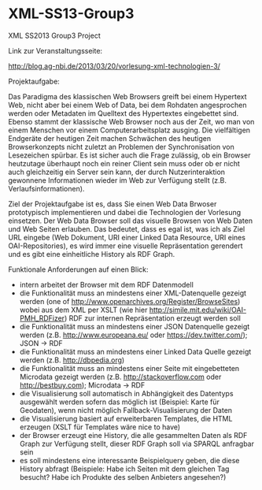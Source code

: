 XML-SS13-Group3
===============

XML SS2013 Group3 Project

Link zur Veranstaltungsseite:

http://blog.ag-nbi.de/2013/03/20/vorlesung-xml-technologien-3/

Projektaufgabe:

Das Paradigma des klassischen Web Browsers greift bei einem Hypertext Web, nicht aber bei einem Web of Data, bei dem Rohdaten angesprochen werden oder Metadaten im Quelltext des Hypertextes eingebettet sind. Ebenso stammt der klassische Web Browser noch aus der Zeit, wo man von einem Menschen vor einem Computerarbeitsplatz ausging. Die vielfältigen Endgeräte der heutigen Zeit machen Schwächen des heutigen Browserkonzepts nicht zuletzt an Problemen der Synchronisation von Lesezeichen spürbar. Es ist sicher auch die Frage zulässig, ob ein Browser heutzutage überhaupt noch ein reiner Client sein muss oder ob er nicht auch gleichzeitig ein Server sein kann, der durch Nutzerinteraktion gewonnene Informationen wieder im Web zur Verfügung stellt (z.B. Verlaufsinformationen).

Ziel der Projektaufgabe ist es, dass Sie einen Web Data Brwoser prototypisch implementieren und dabei die Technologien der Vorlesung einsetzen. Der Web Data Browser soll das visuelle Browsen von Web Daten und Web Seiten erlauben. Das bedeutet, dass es egal ist, was ich als Ziel URL eingebe (Web Dokument, URI einer Linked Data Resource, URI eines OAI-Repositories), es wird immer eine visuelle Repräsentation gerendert und es gibt eine einheitliche History als RDF Graph.

Funktionale Anforderungen auf einen Blick:

- intern arbeitet der Browser mit dem RDF Datenmodell
- die Funktionalität muss an mindestens einer XML-Datenquelle gezeigt werden (one of http://www.openarchives.org/Register/BrowseSites) wobei aus dem XML per XSLT (wie hier http://simile.mit.edu/wiki/OAI-PMH_RDFizer) RDF zur internen Repräsentation erzeugt werden soll
- die Funktionalität muss an mindestens einer JSON Datenquelle gezeigt werden (z.B. http://www.europeana.eu/ oder https://dev.twitter.com/); JSON -> RDF
- die Funktionalität muss an mindestens einer Linked Data Quelle gezeigt werden (z.B. http://dbpedia.org)
- die Funktionalität muss an mindestens einer Seite mit eingebetteten Microdata gezeigt werden (z.B. http://stackoverflow.com oder http://bestbuy.com); Microdata -> RDF
- die Visualisierung soll automatisch in Abhängigkeit des Datentyps ausgewählt werden sofern das möglich ist (Beispiel: Karte für Geodaten), wenn nicht möglich Fallback-Visualisierung der Daten
- die Visualisierung basiert auf erweiterbaren Templates, die HTML erzeugen (XSLT für Templates wäre nice to have)
- der Browser erzeugt eine History, die alle gesammelten Daten als RDF Graph zur Verfügung stellt, dieser RDF Graph soll via SPARQL anfragbar sein
- es soll mindestens eine interessante Beispielquery geben, die diese History abfragt (Beispiele: Habe ich Seiten mit dem gleichen Tag besucht? Habe ich Produkte des selben Anbieters angesehen?)
